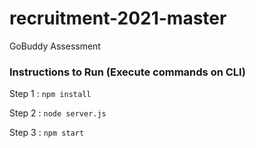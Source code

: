 # recruitment-2021-master
 GoBuddy Assessment

### Instructions to Run (Execute commands on CLI)

Step 1 : `npm install`

Step 2 : `node server.js`

Step 3 : `npm start`
